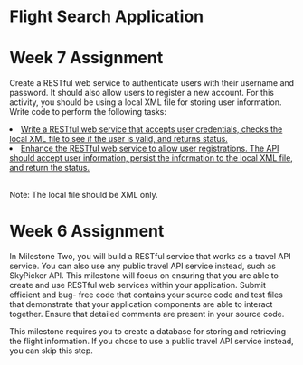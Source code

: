 # Flight Search Application
<h1>Week 7 Assignment</h1>
<p>Create a RESTful web service to authenticate users with their username and password. It should also allow users to register a new account. For this activity, you should be using a local XML file for storing user information. Write code to perform the following tasks:</p>
<u>
<li>Write a RESTful web service that accepts user credentials, checks the local XML file to see if the user is valid, and returns status.</li>
<li>Enhance the RESTful web service to allow user registrations. The API should accept user information, persist the information to the local XML file, and return the status.</li>
</u>
<br>
<p>Note: The local file should be XML only.</p>




<h1>Week 6 Assignment</h1>
<p>In Milestone Two, you will build a RESTful service that works as a travel API service. You can also use any public travel API service instead, such as SkyPicker API. This milestone will focus on ensuring that you are able to create and use RESTful web services within your application. Submit efficient and bug- free code that contains your source code and test files that demonstrate that your application components are able to interact together. Ensure that detailed comments are present in your source code.</p>

<p>This milestone requires you to create a database for storing and retrieving the flight information. If you chose to use a public travel API service instead, you can skip this step.</p>
